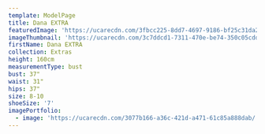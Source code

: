 ```yaml
---
template: ModelPage
title: Dana EXTRA
featuredImage: 'https://ucarecdn.com/3fbcc225-8dd7-4697-9186-bf25c31da233/'
imageThumbnail: 'https://ucarecdn.com/3c7ddcd1-7311-470e-be74-350c05cddda1/'
firstName: Dana EXTRA
collection: Extras
height: 160cm
measurementType: bust
bust: 37"
waist: 31"
hips: 37"
size: 8-10
shoeSize: '7'
imagePortfolio:
  - image: 'https://ucarecdn.com/3077b166-a36c-421d-a471-61c85a888dab/'
---
```


